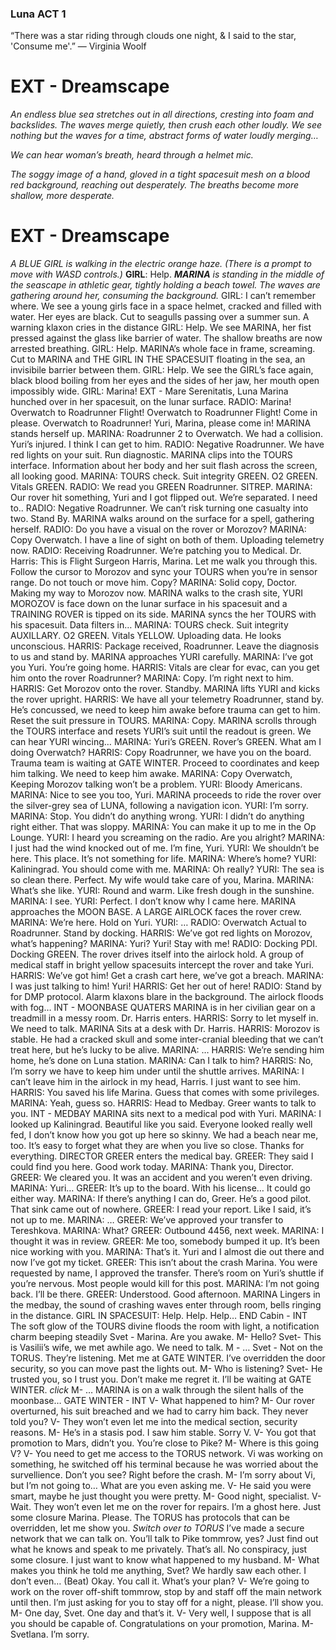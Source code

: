 ### Luna ACT 1

“There was a star riding through clouds one night, & I said to the star, 'Consume me'.”
― Virginia Woolf

# EXT - Dreamscape
_An endless blue sea stretches out in all directions, cresting into foam and backslides. The waves
merge quietly, then crush each other loudly. We see nothing but the waves for a time, abstract
forms of water loudly merging…_

_We can hear woman’s breath, heard through a helmet mic._

_The soggy image of a hand, gloved in a tight spacesuit mesh on a blood red background,
reaching out desperately. The breaths become more shallow, more desperate._

# EXT - Dreamscape
_A BLUE GIRL is walking in the electric orange haze. (There is a prompt to move with WASD
controls.)_
**GIRL**: Help.
_**MARINA** is standing in the middle of the seascape in athletic gear, tightly holding a beach towel.
The waves are gathering around her, consuming the background._
GIRL: I can’t remember where.
We see a young girls face in a space helmet, cracked and filled with water. Her eyes are black.
Cut to seagulls passing over a summer sun. A warning klaxon cries in the distance
GIRL: Help.
We see MARINA, her fist pressed against the glass like barrier of water. The shallow breaths are
now arrested breathing.
GIRL: Help.
MARINA’s whole face in frame, screaming.
Cut to MARINA and THE GIRL IN THE SPACESUIT floating in the sea, an invisibile barrier
between them.
GIRL: Help.
We see the GIRL’s face again, black blood boiling from her eyes and the sides of her jaw, her
mouth open impossibly wide.
GIRL: Marina!
EXT - Mare Serenitatis, Luna
Marina hunched over in her spacesuit, on the lunar surface.
RADIO: Marina! Overwatch to Roadrunner Flight! Overwatch to Roadrunner Flight! Come in
please. Overwatch to Roadrunner! Yuri, Marina, please come in!
MARINA stands herself up.
MARINA: Roadrunner 2 to Overwatch. We had a collision. Yuri’s injured. I think I can get to him.
RADIO: Negative Roadrunner. We have red lights on your suit. Run diagnostic.
MARINA clips into the TOURS interface. Information about her body and her suit flash across
the screen, all looking good.
MARINA: TOURS check. Suit integrity GREEN. O2 GREEN. Vitals GREEN.
RADIO: We read you GREEN Roadrunner. SITREP.
MARINA: Our rover hit something, Yuri and I got flipped out. We’re separated. I need to..
RADIO: Negative Roadrunner. We can’t risk turning one casualty into two. Stand By.
MARINA walks around on the surface for a spell, gathering herself.
RADIO: Do you have a visual on the rover or Morozov?
MARINA: Copy Overwatch. I have a line of sight on both of them. Uploading telemetry now.
RADIO: Receiving Roadrunner. We’re patching you to Medical.
Dr. Harris: This is Flight Surgeon Harris, Marina. Let me walk you through this. Follow the cursor
to Morozov and sync your TOURS when you’re in sensor range. Do not touch or move him.
Copy?
MARINA: Solid copy, Doctor. Making my way to Morozov now.
MARINA walks to the crash site, YURI MOROZOV is face down on the lunar surface in his
spacesuit and a TRAINING ROVER is tipped on its side. MARINA syncs the her TOURS with his
spacesuit. Data filters in…
MARINA: TOURS check. Suit integrity AUXILLARY. O2 GREEN. Vitals YELLOW. Uploading data.
He looks unconscious.
HARRIS: Package received, Roadrunner. Leave the diagnosis to us and stand by.
MARINA approaches YURI carefully.
MARINA: I’ve got you Yuri. You’re going home.
HARRIS: Vitals are clear for evac, can you get him onto the rover Roadrunner?
MARINA: Copy. I’m right next to him.
HARRIS: Get Morozov onto the rover. Standby.
MARINA lifts YURI and kicks the rover upright.
HARRIS: We have all your telemetry Roadrunner, stand by. He’s concussed, we need to keep him
awake before trauma can get to him. Reset the suit pressure in TOURS.
MARINA: Copy.
MARINA scrolls through the TOURS interface and resets YURI’s suit until the readout is green.
We can hear YURI wincing…
MARINA: Yuri’s GREEN. Rover’s GREEN. What am I doing Overwatch?
HARRIS: Copy Roadrunner, we have you on the board. Trauma team is waiting at GATE WINTER.
Proceed to coordinates and keep him talking. We need to keep him awake.
MARINA: Copy Overwatch, Keeping Morozov talking won’t be a problem.
YURI: Bloody Americans.
MARINA: Nice to see you too, Yuri.
MARINA proceeds to ride the rover over the silver-grey sea of LUNA, following a navigation icon.
YURI: I’m sorry.
MARINA: Stop. You didn’t do anything wrong.
YURI: I didn’t do anything right either. That was sloppy.
MARINA: You can make it up to me in the Op Lounge.
YURI: I heard you screaming on the radio. Are you alright?
MARINA: I just had the wind knocked out of me. I’m fine, Yuri.
YURI: We shouldn’t be here. This place. It’s not something for life.
MARINA: Where’s home?
YURI: Kaliningrad. You should come with me.
MARINA: Oh really?
YURI: The sea is so clean there. Perfect. My wife would take care of you, Marina.
MARINA: What’s she like.
YURI: Round and warm. Like fresh dough in the sunshine.
MARINA: I see.
YURI: Perfect. I don’t know why I came here.
MARINA approaches the MOON BASE. A LARGE AIRLOCK faces the rover crew.
MARINA: We’re here. Hold on Yuri.
YURI: …
RADIO: Overwatch Actual to Roadrunner. Stand by docking.
HARRIS: We’ve got red lights on Morozov, what’s happening?
MARINA: Yuri? Yuri! Stay with me!
RADIO: Docking PDI. Docking GREEN.
The rover drives itself into the airlock hold. A group of medical staff in bright yellow spacesuits
intercept the rover and take Yuri.
HARRIS: We’ve got him! Get a crash cart here, we’ve got a breach.
MARINA: I was just talking to him! Yuri!
HARRIS: Get her out of here!
RADIO: Stand by for DMP protocol.
Alarm klaxons blare in the background. The airlock floods with fog…
INT - MOONBASE QUATERS
MARINA is in her civilian gear on a treadmill in a messy room. Dr. Harris enters.
HARRIS: Sorry to let myself in. We need to talk.
MARINA Sits at a desk with Dr. Harris.
HARRIS: Morozov is stable. He had a cracked skull and some inter-cranial bleeding that we can’t
treat here, but he’s lucky to be alive.
MARINA: …
HARRIS: We’re sending him home, he’s done on Luna station.
MARINA: Can I talk to him?
HARRIS: No, I’m sorry we have to keep him under until the shuttle arrives.
MARINA: I can’t leave him in the airlock in my head, Harris. I just want to see him.
HARRIS: You saved his life Marina. Guess that comes with some privileges.
MARINA: Yeah, guess so.
HARRIS: Head to Medbay. Greer wants to talk to you.
INT - MEDBAY
MARINA sits next to a medical pod with Yuri.
MARINA: I looked up Kaliningrad. Beautiful like you said. Everyone looked really well fed, I don’t
know how you got up here so skinny. We had a beach near me, too. It’s easy to forget what they
are when you live so close. Thanks for everything.
DIRECTOR GREER enters the medical bay.
GREER: They said I could find you here. Good work today.
MARINA: Thank you, Director.
GREER: We cleared you. It was an accident and you weren’t even driving.
MARINA: Yuri…
GREER: It’s up to the board. With his license… It could go either way.
MARINA: If there’s anything I can do, Greer. He’s a good pilot. That sink came out of nowhere.
GREER: I read your report. Like I said, it’s not up to me.
MARINA: …
GREER: We’ve approved your transfer to Tereshkova.
MARINA: What?
GREER: Outbound 4456, next week.
MARINA: I thought it was in review.
GREER: Me too, somebody bumped it up. It’s been nice working with you.
MARINA: That’s it. Yuri and I almost die out there and now I’ve got my ticket.
GREER: This isn’t about the crash Marina. You were requested by name, I approved the transfer.
There’s room on Yuri’s shuttle if you’re nervous. Most people would kill for this post.
MARINA: I’m not going back. I’ll be there.
GREER: Understood. Good afternoon.
MARINA Lingers in the medbay, the sound of crashing waves enter through room, bells ringing
in the distance.
GIRL IN SPACESUIT: Help. Help. Help…
END
Cabin - INT
The soft glow of the TOURS divine floods the room with light, a notification charm beeping
steadily
Svet - Marina. Are you awake.
M- Hello?
Svet- This is Vasilii’s wife, we met awhile ago. We need to talk.
M - …
Svet - Not on the TORUS. They’re listening. Met me at GATE WINTER. I’ve overridden the door
security, so you can move past the lights out.
M- Who is listening?
Svet- He trusted you, so I trust you. Don’t make me regret it. I’ll be waiting at GATE WINTER.
*click*
M- …
MARINA is on a walk through the silent halls of the moonbase…
GATE WINTER - INT
V- What happened to him?
M- Our rover overturned, his suit breached and we had to carry him back. They never told you?
V- They won’t even let me into the medical section, security reasons.
M- He’s in a stasis pod. I saw him stable. Sorry V.
V- You got that promotion to Mars, didn’t you. You’re close to Pike?
M- Where is this going V?
V- You need to get me access to the TORUS network. Vi was working on something, he switched
off his terminal because he was worried about the survellience. Don’t you see? Right before the
crash.
M- I’m sorry about Vi, but I’m not going to… What are you even asking me.
V- He said you were smart, maybe he just thought you were pretty.
M- Good night, specialist.
V- Wait. They won’t even let me on the rover for repairs. I’m a ghost here. Just some closure
Marina. Please. The TORUS has protocols that can be overridden, let me show you.
*Switch over to TORUS*
I’ve made a secure network that we can talk on. You’ll talk to Pike tommrow, yes? Just find out
what he knows and speak to me privately. That’s all. No conspiracy, just some closure. I just
want to know what happened to my husband.
M- What makes you think he told me anything, Svet? We hardly saw each other. I don’t even…
(Beat) Okay. You call it. What’s your plan?
V- We’re going to work on the rover off-shift tommrow, stop by and staff off the main network
until then. I’m just asking for you to stay off for a night, please. I’ll show you.
M- One day, Svet. One day and that’s it.
V- Very well, I suppose that is all you should be capable of. Congratulations on your promotion,
Marina.
M- Svetlana. I’m sorry.
